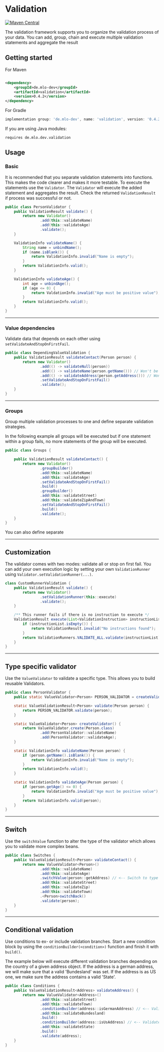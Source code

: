 # Validation

[![Maven Central](https://img.shields.io/maven-central/v/de.mlo-dev/validation.svg)](http://search.maven.org/#search|ga|1|g%3Ade.mlo-dev)

The validation framework supports you to organize the validation process of your data. You can add, group, chain and
execute multiple validation statements and aggregate the result

## Getting started

For Maven

```xml

<dependency>
    <groupId>de.mlo-dev</groupId>
    <artifactId>validation</artifactId>
    <version>0.4.2</version>
</dependency>
```

For Gradle

```gradle
implementation group: 'de.mlo-dev', name: 'validation', version: '0.4.2'
```

If you are using Java modules:

```
requires de.mlo.dev.validation
```

## Usage

### Basic

It is recommended that you separate validation statements into functions. This makes the code clearer and makes it more
testable. To execute the statements use the ```Validator```. The
```Validator``` will execute the added statement and aggregates the result. Check the returned
```ValidationResult``` if process was successful or not.

```java
public class PersonValidator {
    public ValidationResult validate() {
        return new Validator()
                .add(this::validateName)
                .add(this::validateAge)
                .validate();
    }

    ValidationInfo validateName() {
        String name = unbindName();
        if (name.isBlank()) {
            return ValidationInfo.invalid("Name is empty");
        }
        return ValidationInfo.valid();
    }

    ValidationInfo validateAge() {
        int age = unbindAge();
        if (age <= 0) {
            return ValdationInfo.invalid("Age must be positive value");
        }
        return ValidationInfo.valid();
    }
}
```

***

### Value dependencies

Validate data that depends on each other using ```setValidateAndStopOnFirstFail```.

```java
public class DependingValueValidation {
    public ValidationResult validateContact(Person person) {
        return new Validator()
                .add(() -> validateNull(person))
                .add(() -> validateName(person.getName())) // Won't be executed if 'person' was null
                .add(() -> validateAddress(person.getAddress())) // Won't be executed if 'person' was null or 'name' was empty
                .setValidateAndStopOnFirstFail()
                .validate();
    }
}
```

***

### Groups

Group multiple validation processes to one and define separate validation strategies.

In the following example all groups will be executed but if one statement within a group fails, no more statements of
the group will be executed.

```java
public class Groups {

    public ValidationResult validateContact() {
        return new Validator()
                .groupBuilder()
                .add(this::validateName)
                .add(this::validateAge)
                .setValidateAndStopOnFirstFail()
                .build()
                .groupBuilder()
                .add(this::validateStreet)
                .add(this::validateZipAndTown)
                .setValidateAndStopOnFirstFail()
                .build()
                .validate();
    }
}
```

You can also define separate

***

## Customization

The validator comes with two modes: validate all or stop on first fail. You can add your own execution logic by setting
your own ```ValidationRunner``` using ```Validator.setValidationRunner(...)```.

```java
class CustomRunnerValidation {
    public ValidationResult validate() {
        return new Validator()
                .setValidationRunner(this::execute)
                .validate();
    }

    /** This runner fails if there is no instruction to execute */
    ValidationResult execute(List<ValidationInstruction> instructionList) {
        if (instructionList.isEmpty()) {
            return ValidationResult.invalid("No instructions found");
        }
        return ValidationRunners.VALIDATE_ALL.validate(instructionList);
    }
}
```

***

## Type specific validator

Use the ```ValueValidator``` to validate a specific type. This allows you to build reusable Validators.

```java
public class PersonValidator {
    public static ValueValidator<Person> PERSON_VALIDATOR = createValidator();

    static ValueValidationResult<Person> validate(Person person) {
        return PERSON_VALIDATOR.validate(person);
    }

    static ValueValidator<Person> createValidator() {
        return ValueValidator.create(Person.class)
                .add(PersonValidator::validateName)
                .add(PersonValidator::validateAge);
    }

    static ValidationInfo validateName(Person person) {
        if (person.getName().isBlank()) {
            return ValidationInfo.invalid("Name is empty");
        }
        return ValidationInfo.valid();
    }

    static ValidationInfo validateAge(Person person) {
        if (person.getAge() <= 0) {
            return ValdationInfo.invalid("Age must be positive value");
        }
        return ValidationInfo.valid(person);
    }
}
```

***

## Switch

Use the ```switchValue``` function to alter the type of the validator which
allows you to validate more complex beans.

```java
public class Switches {
    public ValueValidationResult<Person> validateContact() {
        return new ValueValidator<Person>()
                .add(this::validateName)
                .add(this::validateAge)
                .switchValue(person::getAddress) // <-- Switch to type 'Address'
                .add(this::validateStreet)
                .add(this::validateZip)
                .add(this::validateTown)
                .<Person>switchBack()
                .validate(person);
    }
}

```

***

## Conditional validation

Use conditions to ex- or include validation branches. Start a new condition
block by using the ```conditionBuilder(<condition>)``` function and finish
it with ```build()```.

The example below will execute different validation branches depending on
the country of a given address object. If the address is a german address,
we will make sure that a valid 'Bundesland' was set. If the address is
as US one, we make sure the address contains a valid 'State'.

```java
public class Conditions {
    public ValueValidationResult<Address> validateAddress() {
        return new ValueValidator<Address>()
                .add(this::validateStreet)
                .add(this::validateTown)
                .conditionBuilder(address::isGermanAddress) // <-- Validate German specific values
                .add(this::validateBundesland)
                .build()
                .conditionBuilder(address::isUsAddress) // <-- Validate US specific values
                .add(this::validateState)
                .build()
                .validate(address);
    }
}
```